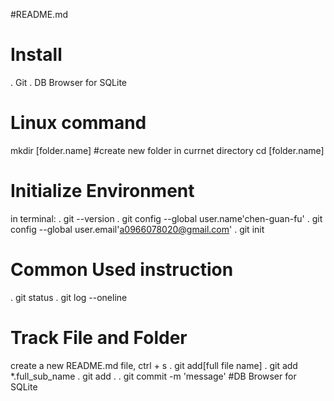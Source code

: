 #README.md
# Install
. Git
. DB Browser for SQLite

# Linux command 
mkdir [folder.name] #create new folder in currnet directory
cd [folder.name]

# Initialize Environment
in terminal:
. git --version 
. git config --global user.name'chen-guan-fu'
. git config --global user.email'a0966078020@gmail.com'
. git init

# Common Used instruction
. git status
. git log --oneline

# Track File and Folder
create a new README.md file, ctrl + s
. git add[full file name]
. git add *.full_sub_name
. git add .
. git commit -m 'message'
#DB Browser for SQLite